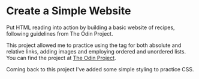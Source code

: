 # Create a Simple Website

Put HTML reading into action by building a basic website of recipes, following
guidelines from The Odin Project.

This project allowed me to practice using the *<a>* tag for both absolute and
relative links, adding images and employing ordered and unordered lists.
You can find the project at [The Odin Project](https://www.theodinproject.com/lessons/foundations-recipes).

Coming back to this project I've added some simple styling to practice CSS.
